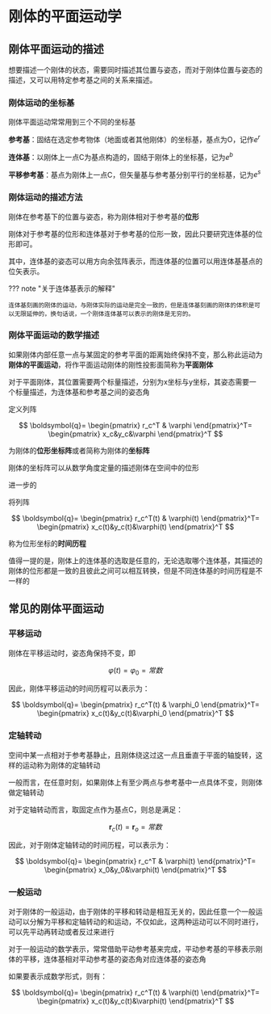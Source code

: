 # 刚体的平面运动学

## 刚体平面运动的描述

想要描述一个刚体的状态，需要同时描述其位置与姿态，而对于刚体位置与姿态的描述，又可以用特定参考基之间的关系来描述。

### 刚体运动的坐标基

刚体平面运动常常用到三个不同的坐标基

**参考基**：固结在选定参考物体（地面或者其他刚体）的坐标基，基点为O，记作$e^{r}$

**连体基**：以刚体上一点C为基点构造的，固结于刚体上的坐标基，记为$e^{b}$

**平移参考基**：基点为刚体上一点C，但矢量基与参考基分别平行的坐标基，记为$e^{s}$

### 刚体运动的描述方法

刚体在参考基下的位置与姿态，称为刚体相对于参考基的**位形**

刚体对于参考基的位形和连体基对于参考基的位形一致，因此只要研究连体基的位形即可。

其中，连体基的姿态可以用方向余弦阵表示，而连体基的位置可以用连体基基点的位矢表示。

??? note "关于连体基表示的解释"

    连体基刻画的刚体的运动，与刚体实际的运动是完全一致的，但是连体基刻画的刚体的体积是可以无限延伸的，换句话说，一个刚体连体基可以表示的刚体是无穷的。

### 刚体平面运动的数学描述

如果刚体内部任意一点与某固定的参考平面的距离始终保持不变，那么称此运动为**刚体的平面运动**，将作平面运动刚体的刚性投影面简称为**平面刚体**

对于平面刚体，其位置需要两个标量描述，分别为x坐标与y坐标，其姿态需要一个标量描述，为连体基和参考基之间的姿态角

定义列阵

$$
\boldsymbol{q}=
\begin{pmatrix}
r_c^T & \varphi
\end{pmatrix}^T=
\begin{pmatrix}
x_c&y_c&\varphi
\end{pmatrix}^T
$$

为刚体的**位形坐标阵**或者简称为刚体的**坐标阵**

刚体的坐标阵可以从数学角度定量的描述刚体在空间中的位形

进一步的

将列阵

$$
\boldsymbol{q}=
\begin{pmatrix}
r_c^T(t) & \varphi(t)
\end{pmatrix}^T=
\begin{pmatrix}
x_c(t)&y_c(t)&\varphi(t)
\end{pmatrix}^T
$$

称为位形坐标的**时间历程**

值得一提的是，刚体上的连体基的选取是任意的，无论选取哪个连体基，其描述的刚体的位形都是一致的且彼此之间可以相互转换，但是不同连体基的时间历程是不一样的

## 常见的刚体平面运动

### 平移运动

刚体在平移运动时，姿态角保持不变，即

$$
\varphi(t)=\varphi_0=常数
$$

因此，刚体平移运动的时间历程可以表示为：

$$
\boldsymbol{q}=
\begin{pmatrix}
r_c^T(t) & \varphi_0
\end{pmatrix}^T=
\begin{pmatrix}
x_c(t)&y_c(t)&\varphi_0
\end{pmatrix}^T
$$

### 定轴转动

空间中某一点相对于参考基静止，且刚体绕这过这一点且垂直于平面的轴旋转，这样的运动称为刚体的定轴转动

一般而言，在任意时刻，如果刚体上有至少两点与参考基中一点具体不变，则刚体做定轴转动

对于定轴转动而言，取固定点作为基点C，则总是满足：

$$
\boldsymbol{r}_c(t)=\boldsymbol{r}_o=常数
$$

因此，对于刚体定轴转动的时间历程，可以表示为：

$$
\boldsymbol{q}=
\begin{pmatrix}
r_c^T & \varphi(t)
\end{pmatrix}^T=
\begin{pmatrix}
x_0&y_0&\varphi(t)
\end{pmatrix}^T
$$

### 一般运动

对于刚体的一般运动，由于刚体的平移和转动是相互无关的，因此任意一个一般运动可以分解为平移和定轴转动的和运动，不仅如此，这两种运动可以不同时进行，可以先平动再转动或者反过来进行

对于一般运动的数学表示，常常借助平动参考基来完成，平动参考基的平移表示刚体的平移，连体基相对平动参考基的姿态角对应连体基的姿态角

如果要表示成数学形式，则有：

$$
\boldsymbol{q}=
\begin{pmatrix}
r_c^T(t) & \varphi(t)
\end{pmatrix}^T=
\begin{pmatrix}
x_c(t)&y_c(t)&\varphi(t)
\end{pmatrix}^T
$$
